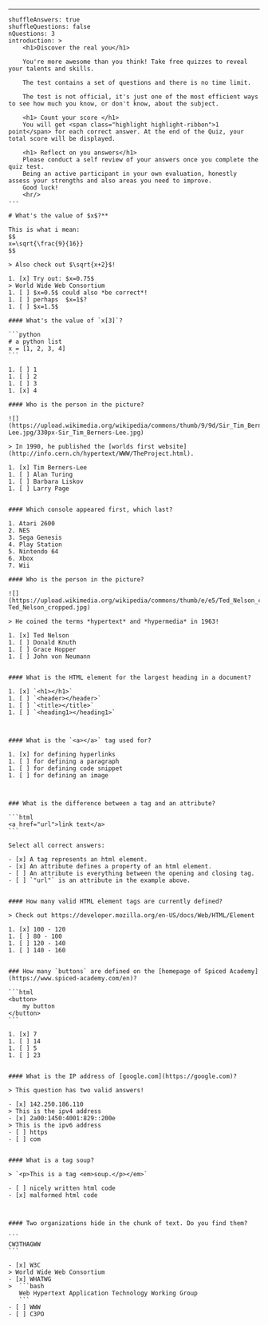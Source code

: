 ---
    shuffleAnswers: true
    shuffleQuestions: false
    nQuestions: 3
    introduction: >
        <h1>Discover the real you</h1>

        You're more awesome than you think! Take free quizzes to reveal your talents and skills.

        The test contains a set of questions and there is no time limit.

        The test is not official, it's just one of the most efficient ways to see how much you know, or don't know, about the subject.

        <h1> Count your score </h1>
        You will get <span class="highlight highlight-ribbon">1 point</span> for each correct answer. At the end of the Quiz, your total score will be displayed.

        <h1> Reflect on you answers</h1>
        Please conduct a self review of your answers once you complete the quiz test.
        Being an active participant in your own evaluation, honestly assess your strengths and also areas you need to improve.
        Good luck!
        <hr/>
    ---

    # What's the value of $x$?**

    This is what i mean:
    $$
    x=\sqrt{\frac{9}{16}}
    $$

    > Also check out $\sqrt{x+2}$!

    1. [x] Try out: $x=0.75$
    > World Wide Web Consortium
    1. [ ] $x=0.5$ could also *be correct*!
    1. [ ] perhaps  $x=1$?
    1. [ ] $x=1.5$

    #### What's the value of `x[3]`?

    ```python
    # a python list
    x = [1, 2, 3, 4]
    ```

    1. [ ] 1
    1. [ ] 2
    1. [ ] 3
    1. [x] 4

    #### Who is the person in the picture?

    ![](https://upload.wikimedia.org/wikipedia/commons/thumb/9/9d/Sir_Tim_Berners-Lee.jpg/330px-Sir_Tim_Berners-Lee.jpg)

    > In 1990, he published the [worlds first website](http://info.cern.ch/hypertext/WWW/TheProject.html).

    1. [x] Tim Berners-Lee
    1. [ ] Alan Turing
    1. [ ] Barbara Liskov
    1. [ ] Larry Page


    #### Which console appeared first, which last?

    1. Atari 2600
    2. NES
    3. Sega Genesis
    4. Play Station
    5. Nintendo 64
    6. Xbox
    7. Wii

    #### Who is the person in the picture?

    ![](https://upload.wikimedia.org/wikipedia/commons/thumb/e/e5/Ted_Nelson_cropped.jpg/330px-Ted_Nelson_cropped.jpg)

    > He coined the terms *hypertext* and *hypermedia* in 1963!

    1. [x] Ted Nelson
    1. [ ] Donald Knuth
    1. [ ] Grace Hopper
    1. [ ] John von Neumann


    #### What is the HTML element for the largest heading in a document?

    1. [x] `<h1></h1>`
    1. [ ] `<header></header>`
    1. [ ] `<title></title>`
    1. [ ] `<heading1></heading1>`



    #### What is the `<a></a>` tag used for?

    1. [x] for defining hyperlinks
    1. [ ] for defining a paragraph
    1. [ ] for defining code snippet
    1. [ ] for defining an image



    ### What is the difference between a tag and an attribute?

    ```html
    <a href="url">link text</a>
    ```

    Select all correct answers:

    - [x] A tag represents an html element.
    - [x] An attribute defines a property of an html element.
    - [ ] An attribute is everything between the opening and closing tag.
    - [ ] `"url"` is an attribute in the example above.


    #### How many valid HTML element tags are currently defined?

    > Check out https://developer.mozilla.org/en-US/docs/Web/HTML/Element

    1. [x] 100 - 120
    1. [ ] 80 - 100
    1. [ ] 120 - 140
    1. [ ] 140 - 160


    ### How many `buttons` are defined on the [homepage of Spiced Academy](https://www.spiced-academy.com/en)?

    ```html
    <button>
        my button
    </button>
    ```

    1. [x] 7
    1. [ ] 14
    1. [ ] 5
    1. [ ] 23


    #### What is the IP address of [google.com](https://google.com)?

    > This question has two valid answers!

    - [x] 142.250.186.110
    > This is the ipv4 address
    - [x] 2a00:1450:4001:829::200e
    > This is the ipv6 address
    - [ ] https
    - [ ] com


    #### What is a tag soup?

    > `<p>This is a tag <em>soup.</p></em>`

    - [ ] nicely written html code
    - [x] malformed html code



    #### Two organizations hide in the chunk of text. Do you find them?

    ```
    CW3THAGWW
    ```

    - [x] W3C
    > World Wide Web Consortium
    - [x] WHATWG
    >  ```bash
       Web Hypertext Application Technology Working Group
       ```
    - [ ] WWW
    - [ ] C3PO